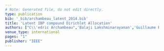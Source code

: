 ```yaml
---
# Note: Generated file, do not edit directly.
type: publication
bib: '_bib/archambeau_latent_2014.bib'
title: 'Latent IBP compound Dirichlet Allocation'
authors: ["C\\'edric Archambeau",'Balaji Lakshminarayanan','Guillaume Bouchard']
venue_type: international
pages: "1"
publisher: "IEEE"
---
```

